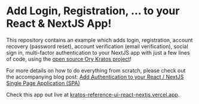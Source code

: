 # Add Login, Registration, ... to your React & NextJS App!

This repository contains an example which adds login, registration, account
recovery (password reset), account verification (email verification), social
sign in, multi-factor authentication to your NextJS app with just a few lines of
code, using the [open source Ory Kratos project](https://github.com/ory/kratos)!

For more details on how to do everything from scratch, please check out the
accompanying blog post:
[Add Authentication to your React / NextJS Single Page Application (SPA)](https://www.ory.sh/login-spa-react-nextjs-authentication-example-api/)

Check this app out live at
[kratos-reference-ui-react-nextjs.vercel.app](https://kratos-reference-ui-react-nextjs.vercel.app).
